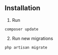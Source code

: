 Installation
-------
1. Run
```shell
composer update
```

2. Run new migrations
```shell
php artisan migrate
```

